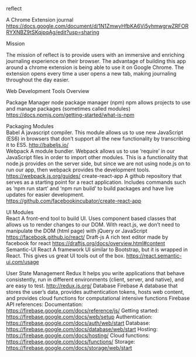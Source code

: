 reflect 

A Chrome Extension journal 
https://docs.google.com/document/d/1N1ZmwyHfbKA6Vi5yhmwgrwZRFORRYXNBZ9tSKqjpqAg/edit?usp=sharing

Mission
	
The mission of reflect is to provide users with an immersive and enriching journaling experience on their browser. The advantage of building this app around a chrome extension is being able to use it on Google Chrome. The extension opens every time a user opens a new tab, making journaling throughout the day easier. 

Web Development Tools Overview

Package Manager
node package manager (npm)
npm allows projects to use and manage packages (sometimes called modules)
https://docs.npmjs.com/getting-started/what-is-npm

Packaging Modules  
  Babel
    A javascript compiler. This module allows us to use new JavaScript (ES6) in browsers that don’t support all the new 
    functionality by transcribing it to ES5. 
    http://babeljs.io/  
  Webpack
    A module bundler. Webpack allows us to use ‘require’ in our JavaScript files in order to import other modules. This is a     functionality that node.js provides on the server side, but since we are not using node.js on to run our app, then 
    webpack provides the development tools. 
    https://webpack.js.org/guides/ 
	create-react-app
    A github repository that serves as a starting point for a react application. Includes commands such as ‘npm run start’ 
    and ‘npm run build’ to build packages and have live updates for easier development. 
    https://github.com/facebookincubator/create-react-app 

UI Modules  
  React
    A front-end tool to build UI. Uses component based classes that allows us to render changes to our DOM. With react.js, we 
    don’t need to manipulate the DOM (html page) with jQuery or JavaScript
    https://facebook.github.io/react/ 
  Draft-js 
    A rich text editor made by facebook for react 
    https://draftjs.org/docs/overview.html#content 
  Semantic-UI React
    A framework UI similar to Bootstrap, but it is wrapped in React. This gives us great UI tools out of the box. 
    https://react.semantic-ui.com/usage 

User State Management
  Redux
    It helps you write applications that behave consistently, run in different environments (client, server, and native), and 
    are easy to test. 
    http://redux.js.org/ 
Database
  Firebase 
    A database that stores the user’s data, provides authentication tokens, hosts web content, and provides cloud functions 
    for computational intensive functions
      Firebase API references: 
      Documentation: https://firebase.google.com/docs/reference/js/ 
      Getting started: https://firebase.google.com/docs/web/setup 
      Authentication: https://firebase.google.com/docs/auth/web/start
      Database: https://firebase.google.com/docs/database/web/start
      Hosting: https://firebase.google.com/docs/hosting/ 
      Cloud functions: https://firebase.google.com/docs/functions/
      Storage: https://firebase.google.com/docs/storage/web/start 

